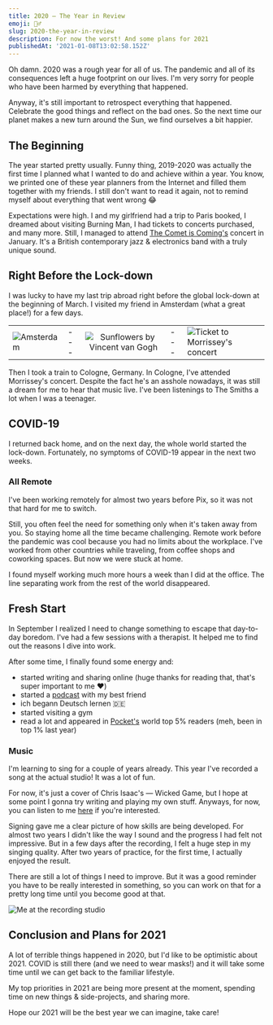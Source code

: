 ```yaml
---
title: 2020 — The Year in Review
emoji: 🤦‍♂️
slug: 2020-the-year-in-review
description: For now the worst! And some plans for 2021
publishedAt: '2021-01-08T13:02:58.152Z'
---
```


Oh damn. 2020 was a rough year for all of us. The pandemic and all of its consequences left a huge footprint on our lives.
I'm very sorry for people who have been harmed by everything that happened.

Anyway, it's still important to retrospect everything that happened.
Celebrate the good things and reflect on the bad ones. So the next time our planet makes a new turn around the Sun, we find ourselves a bit happier.

## The Beginning

The year started pretty usually. Funny thing, 2019-2020 was actually the first time I planned what I wanted to do and achieve within a year.
You know, we printed one of these year planners from the Internet and filled them together with my friends.
I still don't want to read it again, not to remind myself about everything that went wrong 😂

Expectations were high. I and my girlfriend had a trip to Paris booked, I dreamed about visiting Burning Man, I had tickets to concerts purchased, and many more. Still, I managed to attend [The Comet is Coming's](https://open.spotify.com/artist/0Z5FMozvx15nUSUA6a9kkU) concert in January. It's a British contemporary jazz & electronics band with a truly unique sound.

## Right Before the Lock-down

I was lucky to have my last trip abroad right before the global lock-down at the beginning of March.
I visited my friend in Amsterdam (what a great place!) for a few days.

|                                           |     |                                                               |     |                                                               |
| ----------------------------------------- | --- | :-----------------------------------------------------------: | --- | ------------------------------------------------------------- |
| ![Amsterdam](/2020-review/amsterdam.jpeg) | --- | ![Sunflowers by Vincent van Gogh](/2020-review/van-gogh.jpeg) | --- | ![Ticket to Morrissey's concert](/2020-review/morrissey.jpeg) |

Then I took a train to Cologne, Germany. In Cologne, I've attended Morrissey's concert.
Despite the fact he's an asshole nowadays, it was still a dream for me to hear that music live. I've been listenings to The Smiths a lot when I was a teenager.

## COVID-19

I returned back home, and on the next day, the whole world started the lock-down.
Fortunately, no symptoms of COVID-19 appear in the next two weeks.

### All Remote

I've been working remotely for almost two years before Pix, so it was not that hard for me to switch.

Still, you often feel the need for something only when it's taken away from you. So staying home all the time became challenging.
Remote work before the pandemic was cool because you had no limits about the workplace. I've worked from other countries while traveling, from coffee shops and coworking spaces. But now we were stuck at home.

I found myself working much more hours a week than I did at the office. The line separating work from the rest of the world disappeared.

## Fresh Start

In September I realized I need to change something to escape that day-to-day boredom.
I've had a few sessions with a therapist. It helped me to find out the reasons I dive into work.

After some time, I finally found some energy and:

- started writing and sharing online (huge thanks for reading that, that's super important to me ❤️)
- started a [podcast](https://anchor.fm/nunormalno) with my best friend
- ich begann Deutsch lernen 🇩🇪
- started visiting a gym
- read a lot and appeared in [Pocket's](https://getpocket.com) world top 5% readers (meh, been in top 1% last year)

### Music

I'm learning to sing for a couple of years already. This year I've recorded a song at the actual studio! It was a lot of fun.

For now, it's just a cover of Chris Isaac's — Wicked Game, but I hope at some point I gonna try writing and playing my own stuff.
Anyways, for now, you can listen to me [here](/2020-review/wicked-game.mp3) if you're interested.

Signing gave me a clear picture of how skills are being developed. For almost two years I didn't like the way I sound and the progress I had felt not impressive.
But in a few days after the recording, I felt a huge step in my singing quality. After two years of practice, for the first time, I actually enjoyed the result.

There are still a lot of things I need to improve.
But it was a good reminder you have to be really interested in something, so you can work on that for a pretty long time until you become good at that.

![Me at the recording studio](/2020-review/studio.jpeg)

## Conclusion and Plans for 2021

A lot of terrible things happened in 2020, but I'd like to be optimistic about 2021.
COVID is still there (and we need to wear masks!) and it will take some time until we can get back to the familiar lifestyle.

My top priorities in 2021 are being more present at the moment, spending time on new things & side-projects, and sharing more.

Hope our 2021 will be the best year we can imagine, take care!
